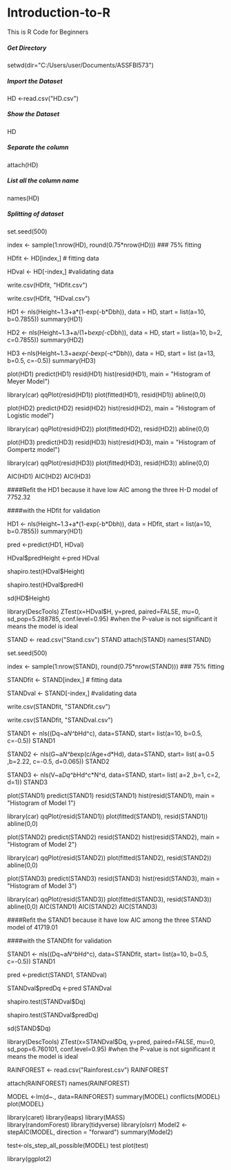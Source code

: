 # Introduction-to-R
This is R Code for Beginners
##### Get Directory
setwd(dir="C:/Users/user/Documents/ASSFBI573")
##### Import the Dataset
HD <-read.csv("HD.csv")
##### Show the Dataset
HD
##### Separate the column
attach(HD)
##### List all the column name
names(HD)
##### Splitting of dataset 
set.seed(500)

index <- sample(1:nrow(HD), round(0.75*nrow(HD)))  ### 75% fitting

HDfit <- HD[index,]  # fitting data

HDval <- HD[-index,] #validating data

write.csv(HDfit, "HDfit.csv")

write.csv(HDfit, "HDval.csv")

HD1 <- nls(Height~1.3+a*(1-exp(-b*Dbh)),  data = HD,  start = list(a=10, b=0.7855))
summary(HD1)

HD2 <- nls(Height~1.3+a/(1+b*exp(-c*Dbh)), data = HD,  start = list(a=10, b=2, c=0.7855))
summary(HD2)

HD3 <-nls(Height~1.3+a*exp(-b*exp(-c*Dbh)),  data = HD, start = list (a=13, b=0.5, c=-0.5))
summary(HD3)


plot(HD1)
predict(HD1)
resid(HD1)
hist(resid(HD1), main =  "Histogram of Meyer Model")

library(car)
qqPlot(resid(HD1))
plot(fitted(HD1), resid(HD1))
abline(0,0)

plot(HD2)
predict(HD2)
resid(HD2)
hist(resid(HD2), main =  "Histogram of Logistic model")

library(car)
qqPlot(resid(HD2))
plot(fitted(HD2), resid(HD2))
abline(0,0)

plot(HD3)
predict(HD3)
resid(HD3)
hist(resid(HD3), main =  "Histogram of Gompertz model")

library(car)
qqPlot(resid(HD3))
plot(fitted(HD3), resid(HD3))
abline(0,0)

AIC(HD1)
AIC(HD2)
AIC(HD3)

####Refit the HD1 because it have low AIC among the three H-D model of 7752.32

####with the HDfit for validation

HD1 <- nls(Height~1.3+a*(1-exp(-b*Dbh)),  data = HDfit,  start = list(a=10, b=0.7855))
summary(HD1)

pred <-predict(HD1, HDval)

HDval$predHeight <-pred
HDval

shapiro.test(HDval$Height)

shapiro.test(HDval$predH)

sd(HD$Height)
 
library(DescTools)
ZTest(x=HDval$H, y=pred, paired=FALSE, mu=0, sd_pop=5.288785, conf.level=0.95) #when the P-value is not significant it means the model is ideal 
 

STAND <- read.csv("Stand.csv")
STAND
attach(STAND)
names(STAND)

set.seed(500)

index <- sample(1:nrow(STAND), round(0.75*nrow(STAND)))  ### 75% fitting

STANDfit <- STAND[index,]  # fitting data

STANDval <- STAND[-index,] #validating data

write.csv(STANDfit, "STANDfit.csv")

write.csv(STANDfit, "STANDval.csv")


STAND1 <- nls((Dq~a*N^b*Hd^c), data=STAND, start= list(a=10, b=0.5, c=-0.5))
STAND1

STAND2 <- nls(G~a*N^b*exp(c/Age+d*Hd), data=STAND, start= list( a=0.5 ,b=2.22, c=-0.5, d=0.065))
STAND2

STAND3 <- nls(V~a*Dq^b*Hd^c*N^d, data=STAND, start= list( a=2 ,b=1, c=2, d=1))
STAND3

plot(STAND1)
predict(STAND1)
resid(STAND1)
hist(resid(STAND1), main =  "Histogram of Model 1")

library(car)
qqPlot(resid(STAND1))
plot(fitted(STAND1), resid(STAND1))
abline(0,0)

plot(STAND2)
predict(STAND2)
resid(STAND2)
hist(resid(STAND2), main =  "Histogram of Model 2")

library(car)
qqPlot(resid(STAND2))
plot(fitted(STAND2), resid(STAND2))
abline(0,0)

plot(STAND3)
predict(STAND3)
resid(STAND3)
hist(resid(STAND3), main =  "Histogram of Model 3")

library(car)
qqPlot(resid(STAND3))
plot(fitted(STAND3), resid(STAND3))
abline(0,0)
AIC(STAND1)
AIC(STAND2)
AIC(STAND3)

####Refit the STAND1 because it have low AIC among the three STAND model of 41719.01

####with the STANDfit for validation


STAND1 <- nls((Dq~a*N^b*Hd^c), data=STANDfit, start= list(a=10, b=0.5, c=-0.5))
STAND1

pred <-predict(STAND1, STANDval)

STANDval$predDq <-pred
STANDval

shapiro.test(STANDval$Dq)

shapiro.test(STANDval$predDq)

sd(STAND$Dq)

library(DescTools)
ZTest(x=STANDval$Dq, y=pred, paired=FALSE, mu=0, sd_pop=6.760101, conf.level=0.95) #when the P-value is not significant it means the model is ideal 

RAINFOREST <- read.csv("Rainforest.csv")
RAINFOREST

attach(RAINFOREST)
names(RAINFOREST)

MODEL <-lm(d~.,     data=RAINFOREST)
summary(MODEL)
conflicts(MODEL)
plot(MODEL)


library(caret)
library(leaps)
library(MASS)  
library(randomForest)
library(tidyverse)
library(olsrr)
Model2 <-stepAIC(MODEL, direction = "forward")
summary(Model2)

test<-ols_step_all_possible(MODEL)
test
plot(test)


library(ggplot2)

